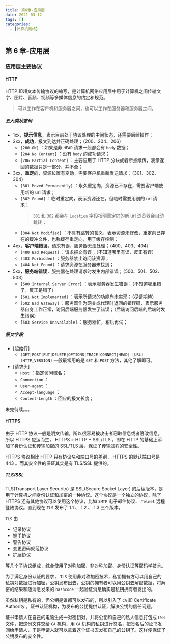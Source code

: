 ```yaml
---
title: 第6章-应用层
date: 2021-03-12
tags: []
categories:
  - [计算机网络]
---
```


<style>
.center {
width: auto;
display: table;
margin - left: auto;
margin - right: auto;
}
// 图片居中
img {
position: relative;
left: 50%;
transform: translateX(-50%);
}
</style>

## 第 6 章-应用层

### 应用层主要协议

#### HTTP

HTTP 即超文本传输协议的缩写，是计算机网络应用层中用于计算机之间传输文字、图片、音频、视频等多媒体信息的约定和规范。

> 可以工作在客户机和服务器之间，也可以工作在服务器和服务器之间。

##### 五大类状态码

- 1xx，**提示信息**，表示目前处于协议处理的中间状态，还需要后续操作；
- 2xx，**成功**，报文到达并正确处理；（200、204、206）
  - `[200 OK]` ：如果是非 `HEAD` 请求一般都会有 `body` 数据；
  - `[204 No Content]` ：没有 `body` 的成功请求；
  - `[206 Partial Content]` ：主要应用于 HTTP 分块或者断点续传，表示返回的数据只是一部分，并不全；
- 3xx，**重定向**，资源位置有变动，需要客户机重新发送请求；（301、302、304）
  - `[301 Moved Permanently]` ：永久重定向，资源已不存在，需要客户端使用新的 url 请求；
  - `[302 Found]` ：临时重定向，表示资源还在，但临时需要用别的 url 请求；
    > `301` 和 `302` 都会在 `Location` 字段指明重定向的新 url 浏览器会自动跳转；
  - `[304 Not Modified]` ：不具有跳转的含义，表示资源未修改，重定向已存在的缓冲文件，也称缓存重定向，用于缓存控制；
- 4xx，**客户端错误**，请求有误，服务器无法处理；（400、403、404）
  - `[400 Bad Request]` ：请求报文有误；（不知道哪里有误，反正有误）
  - `[403 Forbidden]` ：服务器禁止访问该资源；
  - `[404 Not Found]` ：请求资源在服务器未找到；
- 5xx，**服务端错误**，服务器在处理请求时发生内部错误；（500、501、502、503）
  - `[500 Internal Server Error]` ：表示服务器发生错误；（不知道哪里错了，反正是错了）
  - `[501 Not Implemented]` ：表示所请求的功能尚未实现；（尽请期待）
  - `[502 Bad Gateway]` ：服务器作为网关或代理时返回的错误码，表示服务器自身工作正常，访问后端服务器发生了错误；（后端访问后端的后端时发生错误）
  - `[503 Service Unavailable]` ：服务器忙，稍后再试；

##### 报文字段

- [起始行]
  - `[GET|POST|PUT|DELETE|OPTIONS|TRACE|CONNECT|HEAD] [URL] [HTTP_VERSION]`
    一般最常用的是 `GET` 和 `POST` 方法，其他了解即可。
- [请求头]
  - `Host` ：指定访问域名；
  - `Connection` ：
  - `User-agent` ：
  - `Accept-language` ：
  - `Content-Length` ：回应的报文长度；

未完待续。。。

#### HTTPS

由于 HTTP 协议一般是明文传输，所以很容易被攻击者窃取信息或者篡改信息。所以 HTTPS 应运而生， HTTPS = HTTP + SSL/TLS ，即在 HTTP 的基础上添加了身份认证和传输加密的 SSL/TLS 层，保证了传输过程的安全性。

HTTPS 协议相比 HTTP 只有协议名和端口号的差别， HTTPS 的默认端口号是 443 。而其安全性的保证其实是有 TLS/SSL 提供的。

##### TLS/SSL

TLS(Transport Layer Security) 是 SSL(Secure Socket Layer) 的后续版本，是用于计算机之间身份认证和加密的一种协议。这个协议是一个独立的协议，除了 HTTPS 还有其他协议可以使用这个协议，比如 `SMTP` 电子邮件协议、 `Telnet` 远程登陆协议。直到现在 `TLS` 发布了 1.1 、 1.2 、 1.3 三个版本。

`TLS` 由

- 记录协议
- 握手协议
- 警告协议
- 变更密码规范协议
- 扩展协议

等几个子协议组成，综合使用了对称加密、非对称加密、身份认证等密码学技术。

为了满足身份认证的要求， `TLS` 使用非对称加密技术，私钥拥有方可以用自己的私钥对数据进行加密，公钥发布出去，公钥的拥有者可以用公钥去解密数据，将解密的结果和随消息发来的 `hashcode` 一起验证消息确实是私钥拥有者发出的。

虽然私钥是私有的，但公钥是谁都可以发布的，所以引入了 `CA` 即 Certificate Authority ，证书认证机构，为发布的公钥提供认证，解决公钥的信任问题。

证书申请人在自己的电脑生成一对密钥对，并将公钥和自己的私人信息打包成 `CSR` 文件，把这份文件交给 `CA` 机构，用 `CA` 机构的私钥进行签名，把签名后的证书发回给申请人，于是申请人就可以拿着这个证书去发布自己的公钥了。这样便保证了公钥发布的安全性。
